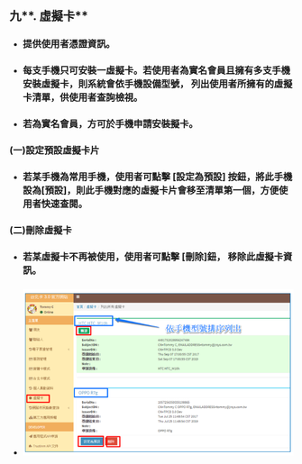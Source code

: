 ## 九**. 虛擬卡**

* ### 提供使用者憑證資訊。
* ### 每支手機只可安裝一虛擬卡。若使用者為實名會員且擁有多支手機安裝虛擬卡，則系統會依手機設備型號， 列出使用者所擁有的虛擬卡清單，供使用者查詢檢視。
* ### 若為實名會員，方可於手機申請安裝擬卡。

### \(一\)設定預設虛擬卡片

* ### 若某手機為常用手機，使用者可點擊 \[設定為預設\] 按鈕，將此手機設為\[預設\]，則此手機對應的虛擬卡片會移至清單第一個，方便使用者快速查閱。

### \(二\)刪除虛擬卡

* ### 若某虛擬卡不再被使用，使用者可點擊 \[刪除\]鈕， 移除此虛擬卡資訊。
* ### ![](/assets/01.png)

### 



